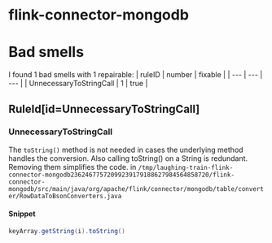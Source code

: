 # flink-connector-mongodb 
 
# Bad smells
I found 1 bad smells with 1 repairable:
| ruleID | number | fixable |
| --- | --- | --- |
| UnnecessaryToStringCall | 1 | true |
## RuleId[id=UnnecessaryToStringCall]
### UnnecessaryToStringCall
The `toString()` method is not needed in cases the underlying method handles the conversion. Also calling toString() on a String is redundant. Removing them simplifies the code.
in `/tmp/laughing-train-flink-connector-mongodb23624677572099239179188627984564858720/flink-connector-mongodb/src/main/java/org/apache/flink/connector/mongodb/table/converter/RowDataToBsonConverters.java`
#### Snippet
```java
keyArray.getString(i).toString()
```

